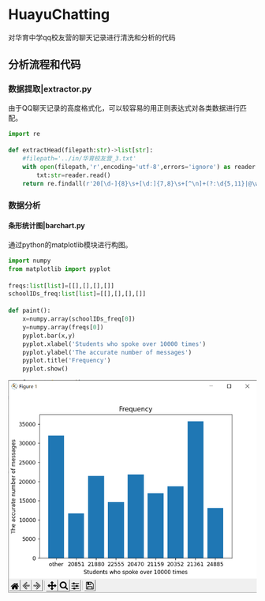 # HuayuChatting
对华育中学qq校友营的聊天记录进行清洗和分析的代码

## 分析流程和代码
### 数据提取|extractor.py
由于QQ聊天记录的高度格式化，可以较容易的用正则表达式对各类数据进行匹配。
```python
import re

def extractHead(filepath:str)->list[str]:
    #filepath='../in/华育校友营_3.txt'
    with open(filepath,'r',encoding='utf-8',errors='ignore') as reader:
        txt:str=reader.read()
    return re.findall(r'20[\d-]{8}\s+[\d:]{7,8}\s+[^\n]+(?:\d{5,11}|@\w+\.[comnet]{2,3})[)>]',txt)
```
### 数据分析
#### 条形统计图|barchart.py
通过python的matplotlib模块进行构图。
```python
import numpy
from matplotlib import pyplot

freqs:list[list]=[[],[],[],[]]
schoolIDs_freq:list[list]=[[],[],[],[]]

def paint():
    x=numpy.array(schoolIDs_freq[0])
    y=numpy.array(freqs[0])
    pyplot.bar(x,y)
    pyplot.xlabel('Students who spoke over 10000 times')
    pyplot.ylabel('The accurate number of messages')
    pyplot.title('Frequency')
    pyplot.show()
```

<p><img src="barchart1.png"></p>
